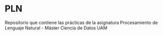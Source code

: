 # PLN
Repositorio que contiene las prácticas de la asignatura Procesamiento de Lenguaje Natural - Máster Ciencia de Datos UAM
